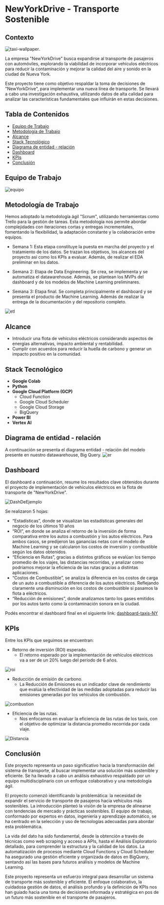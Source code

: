 # NewYorkDrive - Transporte Sostenible



## Contexto
![taxi-wallpaper](/Images/image-1.png).

La empresa "NewYorkDrive" busca expandirse al transporte de pasajeros con automóviles, explorando la viabilidad de incorporar vehículos eléctricos para reducir la contaminación y mejorar la calidad del aire y sonido en la ciudad de Nueva York.

Este proyecto tiene como objetivo respaldar la toma de decisiones de "NewYorkDrive", para implementar una nueva línea de transporte. Se llevará a cabo una investigación exhaustiva, utilizando datos de alta calidad para analizar las características fundamentales que influirán en estas decisiones.

## Tabla de Contenidos

- [Equipo de Trabajo](https://github.com/IsmaDeveloper16/Proyecto-final#Equipo-de-Trabajo)
- [Metodología de Trabajo](https://github.com/IsmaDeveloper16/Proyecto-final#Metodología-de-Trabajo)
- [Alcance](https://github.com/IsmaDeveloper16/Proyecto-final#Alcance)
- [Stack Tecnológico](https://github.com/IsmaDeveloper16/Proyecto-final#Stack-Tecnológico)
- [Diagrama de entidad - relación](https://github.com/IsmaDeveloper16/Proyecto-final#Diagrama-de-entidad---relación)
- [Dashboard](https://github.com/IsmaDeveloper16/Proyecto-final#Dashboard)
- [KPIs](https://github.com/IsmaDeveloper16/Proyecto-final#KPIs)
- [Conclusión](https://github.com/IsmaDeveloper16/Proyecto-final#Conclusión)

## Equipo de Trabajo

![equipo](./Images/image.png)

## Metodología de Trabajo

Hemos adoptado la metodología ágil "Scrum", utilizando herramientas como Trello para la gestión de tareas. Esta metodología nos permite abordar complejidades con iteraciones cortas y entregas incrementales, fomentando la flexibilidad, la adaptación constante y la colaboración entre equipos.

- Semana 1: Esta etapa constituye la puesta en marcha del proyecto y el tratamiento de los datos. Se trazan los objetivos, los alcances del proyecto así como los KPIs a evaluar. Además, de realizar el EDA preliminar en los datos.
    
- Semana 2: Etapa de Data Engineering. Se crea, se implementa y se automatiza el datawarehouse. Además, se plantean los MVPs del dashboard y de los modelos de Machine Learning preliminares.
    
- Semana 3: Etapa final. Se completa principalmente el dashboard y se presenta el producto de Machine Learning. Además de realizar la entrega de la documentación y del repositorio completo.

![etl](./Images/image11.png)


## Alcance

- Introducir una flota de vehículos eléctricos considerando aspectos de energías alternativas, impacto ambiental y rentabilidad.
- Cumplir con acuerdos para reducir la huella de carbono y generar un impacto positivo en la comunidad.

## Stack Tecnológico

- **Google Colab**
- **Python**
- **Google Cloud Platform (GCP)**
    - Cloud Function
    - Google Cloud Scheduler
    - Google Cloud Storage
    - BigQuery
- **Power BI**
- **Vertex AI**


## Diagrama de entidad - relación

A continuación se presenta el diagrama entidad - relación del modelo presente en nuestro datawarehouse, Big Query.
![er](./Images/er.png)

## Dashboard
El dashboard a continuación, resume los resultados clave obtenidos durante el proyecto de implementación de vehículos eléctricos en la flota de transporte de "NewYorkDrive". 

![DashDeEjemplo](https://github.com/IsmaDeveloper16/Proyecto-final/assets/109183272/57aa1159-93ec-4781-bc19-73c86985ee07)

Se realizaron 5 hojas:
- “Estadísticas”, donde se visualizan las estadísticas generales del negocio de los últimos 10 años
- “ROI”, en donde se analiza el retorno de la inversión de forma comparativa entre los autos a combustión y los autos eléctricos. Para ambos casos, se predijeron las ganancias netas con el modelo de Machine Learning y se calcularon los costos de inversión y combustible según los datos obtenidos.
- “Eficiencia en Rutas”, gracias a distintos gráficos se evalúan los tiempo promedio de los viajes, las distancias recorridas, y analizar como podríamos mejorar la eficiencia de las rutas gracias a distintas aplicaciones.
- “Costos de Combustible”, se analiza la diferencia en los costos de carga de un auto a combustible a diferencia de los autos eléctricos. Reflejando claramente una disminución en los costos de combustible si pasamos la flota a eléctricos.
- “Reducción de emisiones”, donde analizamos tanto los gases emitidos por los autos tanto como la contaminación sonora en la ciudad. 

Podés encontrar el dashboard final en el siguiente link: [dashboard-taxis-NY](https://drive.google.com/file/d/1pT3l3fyY6wDz4gvg4WQEiNGCzplDuKW6/view?usp=sharing)

## KPIs

Entre los KPIs que seguimos se encuentran:

- Retorno de inversión (ROI) esperado.
    - El retorno esperado por la implementación de vehículos eléctricos va a ser de un 20% luego del período de 6 años.

![roi](./Images/roi.png)

- Reducción de emisión de carbono.
    - La Reducción de Emisiones es un indicador clave de rendimiento que evalúa la efectividad de las medidas adoptadas para reducir las emisiones generadas por los vehículos de combustión.

![combustion](./Images/combustion.png)

- Eficiencia de las rutas.
    - Nos enfocamos en evaluar la eficiencia de las rutas de los taxis, con el objetivo de optimizar la distancia promedio recorrida por cada viaje.

![Distancia](./Images/Distancia.png)

## Conclusión

Este proyecto representa un paso significativo hacia la transformación del sistema de transporte, al buscar implementar una solución más sostenible y eficiente. Se ha llevado a cabo un análisis exhaustivo respaldado por un equipo multidisciplinario con un enfoque colaborativo y una metodología ágil.

El proyecto comenzó identificando la problemática: la necesidad de expandir el servicio de transporte de pasajeros hacia vehículos más sostenibles. La introducción planteó la visión de la empresa de alinearse con tendencias de mercado y prácticas sostenibles. El equipo de trabajo, conformado por expertos en datos, ingeniería y aprendizaje automático, se ha centrado en la selección y uso de tecnologías adecuadas para abordar esta problemática.

La vida del dato ha sido fundamental, desde la obtención a través de técnicas como web scraping y acceso a APIs, hasta el Análisis Exploratorio detallado, para comprender la estructura y la calidad de los datos. La automatización de procesos mediante Cloud Functions y Cloud Scheduler ha asegurado una gestión eficiente y organizada de datos en BigQuery, sentando así las bases para futuros análisis y modelos de Machine Learning.

Este proyecto representa un esfuerzo integral para desarrollar un sistema de transporte más sostenible y eficiente. El enfoque colaborativo, la cuidadosa gestión de datos, el análisis profundo y la definición de KPIs nos han guiado hacia una toma de decisiones informada y estratégica en pos de un futuro más sostenible en el transporte de pasajeros.

